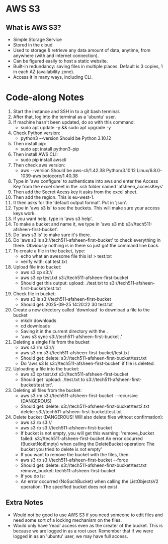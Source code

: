 # AWS S3

## What is AWS S3?

* Simple Storage Service
* Stored in the cloud
* Used to storage & retrieve any data amount of data, anytime, from anywhere (with and internet connection).
* Can be figured easily to host a static website.
* Built-in redundancy: saving files in multiple places. Default is 3 copies, 1 in each AZ (availability zone).
* Access it in many ways, including CLI.

# Code-along Notes
1. Start the instance and SSH in to a git bash terminal.
2. After that, log into the terminal as a 'ubuntu' user.
3. If machine hasn't been updated, do so with this command: 
   * sudo apt update -y && sudo apt upgrade -y
4. Check Python version:
   * python3 --version
Should be Python 3.10.12
5. Then install pip:
   * sudo apt install python3-pip
6. Then install AWS CLI:
   * sudo pip install awscli
7. Then check aws version:
   * aws --version
Should be aws-cli/1.42.38 Python/3.10.12 Linux/6.8.0-1039-aws botocore/1.40.38
8. Type in 'aws configure' to authenticate into aws and enter the Access Key from the excel sheet in the .ssh folder named 'afsheen_accessKeys'
9. Then add the Secret Acess key it asks from the excel sheet.
10. Then add the region. This is eu-west-1.
11. It then asks for the 'default output format'. Put in 'json'.
12. Type in 'aws s3 ls' to see the buckets. This will make sure your access keys work. 
13. If you want help, type in 'aws s3 help'.
14. To make a bucket and name it, we type in 'aws s3 mb s3://tech511-afsheen-first-bucket'.
15. Do 'aws s3 ls' to make sure it's there. 
16. Do 'aws s3 ls s3://tech511-afsheen-first-bucket' to check everything in there. Obviously nothing is in there so just got the command line back.
17. To create a file in the bucket, type:
    * echo what an awesome file this is! > test.txt
    * verify with: cat test.txt
18. Upload file into bucket: 
    * aws s3 cp <filename> s3://<bucket name>
    * aws s3 cp test.txt s3://tech511-afsheen-first-bucket
    * Should get this output: upload: ./test.txt to s3://tech511-afsheen-first-bucket/test.txt
19. Check file in bucket:
    * aws s3 ls s3://tech511-afsheen-first-bucket 
    * Should get: 2025-09-25 14:20:22         30 test.txt
20. Create a new directory called 'download' to download a file to the bucket
    * mkdir downloads
    * cd downloads
    * Saving it in the current directory with the .
    * 'aws s3 sync s3://tech511-afsheen-first-bucket .' 
21. Deleting a single file from the bucket
    * aws s3 rm s3://<name of bucket>/<name of file to remove>
    * aws s3 rm s3://tech511-afsheen-first-bucket/test.txt
    * Should get: delete: s3://tech511-afsheen-first-bucket/test.txt
    * Do 'aws s3 ls s3://tech511-afsheen-first-bucket' if file is deleted.
22. Uploading a file into the bucket:
    * aws s3 cp test.txt s3://tech511-afsheen-first-bucket
    * Should get 'upload: ./test.txt to s3://tech511-afsheen-first-bucket/test.txt'.
23. Deleting all files from the bucket:
    * aws s3 rm s3://tech511-afsheen-first-bucket --recursive (DANGEROUS)
    * Should get: delete: s3://tech511-afsheen-first-bucket/test2.txt
    delete: s3://tech511-afsheen-first-bucket/test.txt
24. Delete bucket (DANGEROUS! Will also delete files without confirmation):
    * aws s3 rb s3://<bucket name>
    * aws s3 rb s3://tech511-afsheen-first-bucket
    * If bucket is not empty, you will get this warning: 'remove_bucket failed: s3://tech511-afsheen-first-bucket An error occurred (BucketNotEmpty) when calling the DeleteBucket operation: The bucket you tried to delete is not empty'
    * If you want to remove the bucket with the files, then: 
    * aws s3 rb s3://tech511-afsheen-first-bucket --force
    * Should get: delete: s3://tech511-afsheen-first-bucket/test.txt
    remove_bucket: tech511-afsheen-first-bucket
    * If you do ls: 
    * An error occurred (NoSuchBucket) when calling the ListObjectsV2 operation: The specified bucket does not exist
  
 

## Extra Notes
* Would not be good to use AWS S3 if you need someone to edit files and need some sort of a locking mechanism on the files. 
* Would only have 'read' access even as the creater of the bucket. This is because we are logged in as a root user. Remember that if we were logged in as an 'ubuntu' user, we may have full access.